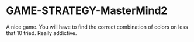 # GAME-STRATEGY-MasterMind2
A nice game. You will have to find the correct combination of colors on less that 10 tried. Really addictive.
